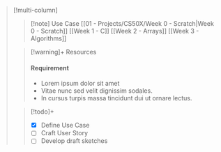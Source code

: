 > [!multi-column]
>
>> [!note] Use Case
>> [[01 - Projects/CS50X/Week 0 - Scratch|Week 0 - Scratch]]
>> [[Week 1 - C]]
>> [[Week 2 - Arrays]]
>> [[Week 3 - Algorithms]]
>> 
>
>> [!warning]+ Resources
>> #### Requirement
>> - Lorem ipsum dolor sit amet
>> - Vitae nunc sed velit dignissim sodales.
>> - In cursus turpis massa tincidunt dui ut ornare lectus.
>
>> [!todo]+
>> - [x] Define Use Case
>> - [ ] Craft User Story
>> - [ ] Develop draft sketches


